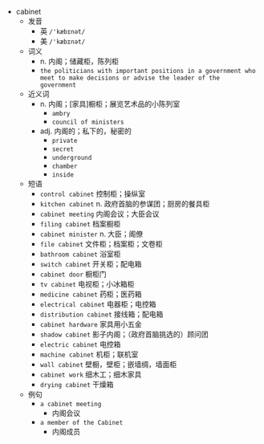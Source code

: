 - cabinet
  - 发音
    - 英 `/'kæbɪnət/`
    - 美 `/'kæbɪnət/`
  - 词义
    - n. 内阁；储藏柜，陈列柜
    - `the politicians with important positions in a government who meet to make decisions or advise the leader of the government`
  - 近义词
    - n. 内阁；[家具]橱柜；展览艺术品的小陈列室
      - `ambry`
      - `council of ministers`
    - adj. 内阁的；私下的，秘密的
      - `private`
      - `secret`
      - `underground`
      - `chamber`
      - `inside`
  - 短语
    - `control cabinet` 控制柜；操纵室 
    - `kitchen cabinet` n. 政府首脑的参谋团；厨房的餐具柜 
    - `cabinet meeting` 内阁会议；大臣会议 
    - `filing cabinet` 档案橱柜 
    - `cabinet minister` n. 大臣；阁僚 
    - `file cabinet` 文件柜；档案柜；文卷柜 
    - `bathroom cabinet` 浴室柜 
    - `switch cabinet` 开关柜；配电箱 
    - `cabinet door` 橱柜门 
    - `tv cabinet` 电视柜；小冰箱柜 
    - `medicine cabinet` 药柜；医药箱 
    - `electrical cabinet` 电器柜；电控箱 
    - `distribution cabinet` 接线箱；配电箱 
    - `cabinet hardware` 家具用小五金 
    - `shadow cabinet` 影子内阁；（政府首脑挑选的）顾问团 
    - `electric cabinet` 电控箱 
    - `machine cabinet` 机柜；联机室 
    - `wall cabinet` 壁橱，壁柜；嵌墙绸，墙面柜 
    - `cabinet work` 细木工；细木家具 
    - `drying cabinet` 干燥箱 
  - 例句
    - `a cabinet meeting`
      - 内阁会议
    - `a member of the Cabinet`
      - 内阁成员

